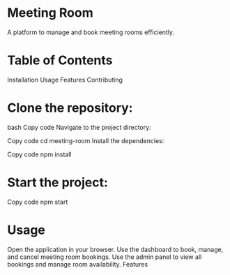 # Meeting Room
A platform to manage and book meeting rooms efficiently.

# Table of Contents
Installation
Usage
Features
Contributing

# Clone the repository:

bash
Copy code
Navigate to the project directory:

Copy code
cd meeting-room
Install the dependencies:

Copy code
npm install

# Start the project:

Copy code
npm start

# Usage
Open the application in your browser.
Use the dashboard to book, manage, and cancel meeting room bookings.
Use the admin panel to view all bookings and manage room availability.
Features
